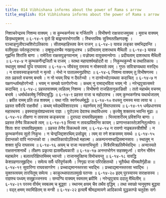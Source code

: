 ```yaml
---
title: 014 Vibhishana informs about the power of Rama s arrow
title_english: 014 Vibhishana informs about the power of Rama s arrow

---
```

<div class="audioEmbed"  caption="श्रीराम-हरिसीताराममूर्ति-घनपाठिभ्यां वचनम्" src="https://archive.org/download/Ramayana-recitation-Sriram-harisItArAmamUrti-Ghanapaati-v2/Kanda_6/Kanda_6_YK-014-Vibhishana_informs_about_the_power_of_Rama_s_arrow.mp3"></div>
निशाचरेन्द्रस्य निशम्य वाक्यम् ।  
स कुम्भकर्णस्य च गर्जितानि ।  
विभीषणो राक्षसराजमुख्य ।  
मुवाच वाक्यम् हितम्र्थयुक्तम् ॥ ६-१४-१  
वृतो हि बाह्वन्तरभोगराशि ।  
श्चिन्ताविषः सुस्मिततीक्षणदम्ष्ट्रः ।  
पञ्चाङ्गुलीपञ्चशिरोऽतिकायः ।  
सीतामहाहिस्तव केन राजन् ॥ ६-१४-२  
यावन्न लङ्का समभिद्रवन्ति ।  
वलीमुखाः पर्वतकूटमात्राः ।  
दम्ष्ट्रयुधाश्चैव नखायुधाश्च ।  
प्रदीयताम् दाशरथाय मैथिली ॥ ६-१४-३  
यावन्न गृह्णन्ति शिरांसि बाणा ।  
रामेरिता राक्षसपुङ्गवानाम् ।  
वज्रोपमा वायुसमानवेगाः ।  
प्रदीयताम् दाशरथाय मैथिली ॥ ६-१४-४  
न कुम्भकर्णेन्द्रजितौ च राजम् ।  
स्तथा महापार्श्वमहोदरौ वा ।  
निकुम्भकुम्भौ च तथातिकायः ।  
स्थातुम् समर्था युधि राघवस्य ॥ ६-१४-५  
जीवंस्तु रामस्य न मोक्स्यसे त्वम् ।  
गुप्तः सवित्राप्यथवा मरुद्भिः ।  
न वासवस्याङ्कगतो न मृत्यो ।  
र्नभो न पातालमनुप्रविष्टः ॥ ६-१४-६  
निशम्य वाक्यम् तु विभीषणस्य ।  
ततः प्रहस्तो वचनम् बभाषे ।  
न नो भयम् विद्म न दैवतेभ्यो ।  
न दानवेभ्योऽप्यथवा कदाचित् ॥ ६-१४-७  
न यक्षगन्धर्वमहोरगेभ्यो ।  
भयम् न सम्ख्ये पतगोरगेभ्यः ।  
कथम् नु रामाद्भविता भयम् नो ।  
नरेन्द्रपुत्रात्समरे कदाचित् ॥ ६-१४-८  
प्रहस्तवाक्यम् त्वहितम् निशम्य ।  
विभीषणो राजहितानुकाङिक्षी ।  
ततो महार्थम् वचनम् बभाषे ।  
धर्मार्थकामेषु निविष्टबुद्धिः ॥ ६-१४-९  
प्रहस्त राजा च महोदरश्च ।  
त्वम् कुम्भकर्णश्च यथार्थजातम् ।  
ब्रवीत रामम् प्रति तन्न शक्यम् ।  
यथा गतिः स्वर्गमधर्मबुद्धेः ॥ ६-१४-१०  
वधस्तु रामस्य मया त्वया च ।  
प्रहस्त सर्वैरपि राक्षसैर्वा ।  
कथम् भवेदर्थविशारदस्य ।  
महार्णवम् तर्तु मिवाप्लवस्य ॥ ६-१४-११  
धर्मप्रधानस्य महारथस्य ।  
इक्स्वाकुवंशप्रभवस्य राज्ञः ।  
पुरोऽस्य देवाश्च तथाविधस्य ।  
कृत्येषु शक्तस्य भवन्ति मूढाः ॥ ६-१४-१२  
तीक्षणा न तावत्तव कङ्कपत्रा ।  
दुरापदा राघवविप्रमुक्ताः ।  
भित्त्वाशरीरम् प्रविशन्ति बाणाः ।  
प्रहस्त तेनैव विकत्थसे त्वम् ॥ ६-१४-१३  
भित्त्वा न तावत्प्रविशन्ति कायम् ।  
प्राणान्तकास्तेऽशनितुल्य्वेगाः ।  
शिताः शरा राघवविप्रमुक्ताः ।  
प्रहस्त तेनैव विकत्थसे त्वम् ॥ ६-१४-१४  
न रावणो नाइबलस्त्रीशीर्षो ।  
न कुम्भकर्णस्य सुतो निकुभः ।  
न चेन्द्रजिद्दाशरथिम् प्रसोढुम् ।  
त्वम् वा रणे शक्रसमम् समर्थः ॥ ६-१४-१५  
देवान्तको वापि नरान्तको वा ।  
तथातिकायोऽतिरथो महात्मा ।  
अकम्पननश्चाद्रिसमानसारः ।  
स्थातुम् न शक्ता युधि राघवस्य ॥ ६-१४-१६  
अयम् च राजा न्यसनाभिभूतो ।  
मित्रैरमित्रप्रतिमैर्भवद्भिः ।  
अन्वास्यते राक्षसनाशनार्थे ।  
तीक्षणः प्रकृत्या ह्यसमीक्ष्यकारी ॥ ६-१४-१७  
अनन्तभोगेन सहस्रमूर्ध्ना ।  
वागेन भीमेन महाबलेन ।  
बलात्परिक्षिप्तमिमम् भवन्तो ।  
राजानमुत्क्षिप्य विमोचयन्तु ॥ ६-१४-१८  
यावद्धि केशग्रहणात्सुहृद्भिः ।  
समेत्य सर्वैः परिपूर्णकामैः ।  
निगृह्य राजा परिरक्षितव्यो ।  
भूतैर्यथा भीमबलैर्गृहीअः ॥ ६-१४-१९  
सुवारिणा राघवसागरेण ।  
प्रच्चाद्यमानस्तरसा भवद्भिः ।  
प्रच्चाद्यमानस्तरसा भवद्भिः ।  
युक्तस्त्वयम् तारयितुम् समेत्य ।  
काकुत्थ्सपातालमुखे पतन्सः ॥ ६-१४-२०  
इदम् पुरस्यास्य सराक्षसस्य ।  
राज्ञश्च पथ्यम् ससुहृज्जनस्य ।  
सम्यग्घि वाक्यम् स्वमतम् ब्रवीमि ।  
नरेन्द्रपुत्राय ददातु मैथिलीम् ॥ ६-१४-२१  
परस्य वीर्यम् स्वबलम् च बुद्ध्वा ।  
स्थानम् क्षयम् चैव तथैव वृद्धिम् ।  
तथा स्वपक्षे प्यनुमृश्य बुद्ध्या ।  
वद्त् क्षमम् स्वामिहितम् स मन्त्री ॥ ६-१४-२२  
इत्यार्षे श्रीमद्रामायणे आदिकाव्ये युद्धकाण्डे चतुर्दशः सर्गः